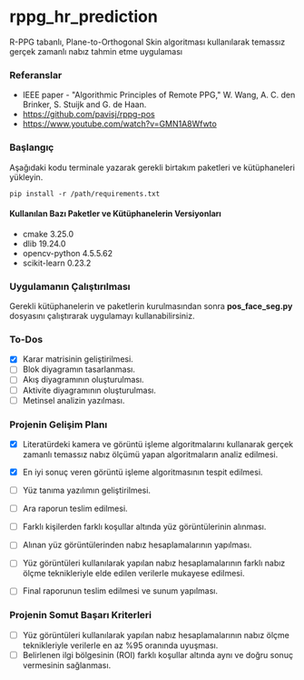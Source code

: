 # rppg_hr_prediction
R-PPG tabanlı, Plane-to-Orthogonal Skin algoritması kullanılarak temassız gerçek zamanlı nabız tahmin etme uygulaması
### Referanslar
+ IEEE paper - "Algorithmic Principles of Remote PPG," W. Wang, A. C. den Brinker, S. Stuijk and G. de Haan. 
+ https://github.com/pavisj/rppg-pos
+ https://www.youtube.com/watch?v=GMN1A8Wfwto
### Başlangıç
Aşağıdaki kodu terminale yazarak gerekli birtakım paketleri ve kütüphaneleri yükleyin. 
```
pip install -r /path/requirements.txt
```
#### Kullanılan Bazı Paketler ve Kütüphanelerin Versiyonları
+ cmake 3.25.0
+ dlib 19.24.0
+ opencv-python 4.5.5.62
+ scikit-learn 0.23.2

### Uygulamanın Çalıştırılması
Gerekli kütüphanelerin ve paketlerin kurulmasından sonra **pos_face_seg.py** dosyasını çalıştırarak uygulamayı kullanabilirsiniz. 

### To-Dos
- [x] Karar matrisinin geliştirilmesi.
- [ ] Blok diyagramın tasarlanması.
- [ ] Akış diyagramının oluşturulması.
- [ ] Aktivite diyagramının oluşturulması.
- [ ] Metinsel analizin yazılması.

### Projenin Gelişim Planı
- [x] Literatürdeki kamera ve görüntü işleme algoritmalarını kullanarak gerçek zamanlı temassız nabız ölçümü yapan algoritmaların analiz edilmesi.
- [x] En iyi sonuç veren görüntü işleme algoritmasının tespit edilmesi.
- [ ] Yüz tanıma yazılımın geliştirilmesi.
- [ ] Ara raporun teslim edilmesi.
- [ ] Farklı kişilerden farklı koşullar altında yüz görüntülerinin alınması.
- [ ] Alınan yüz görüntülerinden nabız hesaplamalarının yapılması.
- [ ] Yüz görüntüleri kullanılarak yapılan nabız hesaplamalarının farklı nabız ölçme teknikleriyle elde edilen verilerle mukayese edilmesi.
- [ ] Final raporunun teslim edilmesi ve sunum yapılması.


### Projenin Somut Başarı Kriterleri
- [ ] Yüz görüntüleri kullanılarak yapılan nabız hesaplamalarının nabız ölçme teknikleriyle verilerle en az %95 oranında uyuşması.
- [ ] Belirlenen ilgi bölgesinin (ROI) farklı koşullar altında aynı ve doğru sonuç vermesinin sağlanması.
